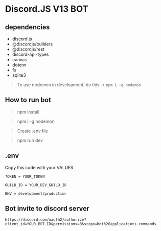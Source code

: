 # Discord.JS V13 BOT

## dependencies

- discord.js
- @discordjs/builders
- @discordjs/rest
- discord-api-types
- canvas
- dotenv
- fs
- sqlite3

> To use nodemon in development, do this -> ``npm i -g nodemon``

## How to run bot
> npm install

> npm i -g nodemon

> Create .env file

> npm run dev

## .env

Copy this code with your VALUES

```
TOKEN = YOUR_TOKEN  

GUILD_ID = YOUR_DEV_GUILD_ID    

ENV = development/production    
```

## Bot invite to discord server
``https://discord.com/oauth2/authorize?client_id=YOUR_BOT_ID&permissions=8&scope=bot%20applications.commands``
